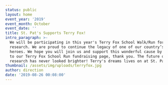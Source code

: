 ```yaml
---
status: public
layout: home
event_year: '2019'
event_month: October
event_date: ''
title: St. Pat's Supports Terry Fox!
intro_paragraph: >-
  We will be participating in this year's Terry Fox School Walk/Run for cancer
  research. We are proud to continue the legacy of one of our country’s greatest
  heroes. We hope you will join us and support this wonderful cause by donating
  to our Terry Fox School Run fundraising page, thank you. The future of cancer
  research has never looked brighter! Terry's dreams lives on at St. Pat's!!!!
thumbnail: /assets/img/uploads/terryfox.jpg
author: direction
date: '2019-08-26 00:08:00'
---
```



